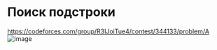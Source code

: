 # Поиск подстроки
https://codeforces.com/group/R3IJoiTue4/contest/344133/problem/A
![image](https://github.com/OrlovAlexey/Olympiad-programming/assets/33424589/ec8c80ae-9ebd-4965-922d-ca6479a63032)
